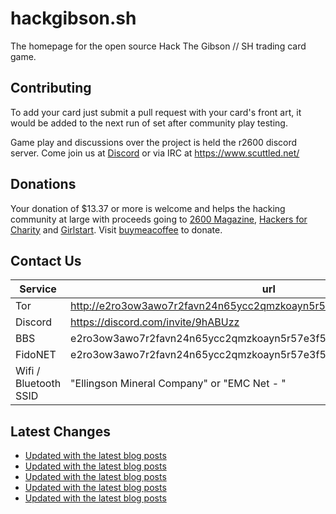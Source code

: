 # hackgibson.sh
The homepage for the open source Hack The Gibson // SH trading card game.


## Contributing

To add your card just submit a pull request with your card's front art, it would be added to the next run of set after community play testing.

Game play and discussions over the project is held the r2600 discord server. Come join us at [Discord](https://discord.com/invite/9hABUzz) or via IRC at https://www.scuttled.net/


## Donations

Your donation of $13.37 or more is welcome and helps the hacking community at large with proceeds going to [2600 Magazine](https://2600.com/), [Hackers for Charity](https://hackersforcharity.org) and [Girlstart](https://girlstart.org).  Visit [buymeacoffee](https://www.buymeacoffee.com/hackgibson.sh) to donate.


## Contact Us

Service | url
-|-
Tor | http://e2ro3ow3awo7r2favn24n65ycc2qmzkoayn5r57e3f56nvjwdcgg32ad.onion
Discord | https://discord.com/invite/9hABUzz
BBS | e2ro3ow3awo7r2favn24n65ycc2qmzkoayn5r57e3f56nvjwdcgg32ad.onion:23
FidoNET | e2ro3ow3awo7r2favn24n65ycc2qmzkoayn5r57e3f56nvjwdcgg32ad.onion:24554
Wifi / Bluetooth SSID | "Ellingson Mineral Company" or "EMC Net - <fidonet address>"

## Latest Changes
<!-- BLOG-POST-LIST:START -->
- [Updated with the latest blog posts](https://github.com/DFW2600/hackgibson.sh/commit/3dc1eca44aff8d3f1b9d9809a1bc5d5bcc2136c6)
- [Updated with the latest blog posts](https://github.com/DFW2600/hackgibson.sh/commit/1cdda58f39bdcccbec9f640bcc7f1b9c57f586fd)
- [Updated with the latest blog posts](https://github.com/DFW2600/hackgibson.sh/commit/d70a9e9dbf3531db2bcd2793bd9465468b4b7646)
- [Updated with the latest blog posts](https://github.com/DFW2600/hackgibson.sh/commit/ec952594b58582c0448678017a1c50313f017793)
- [Updated with the latest blog posts](https://github.com/DFW2600/hackgibson.sh/commit/bb2bafb7edf2b35bd32b74d8198bc4473d6fdbe9)
<!-- BLOG-POST-LIST:END -->
